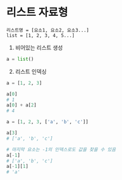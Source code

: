 # 리스트 자료형

```
리스트명 = [요소1, 요소2, 요소3...]
list = [1, 2, 3, 4, 5...]
```

1. 비어있는 리스트 생성
```python
a = list()
```

2. 리스트 인덱싱
```python
a = [1, 2, 3]

a[0] 
# 1
a[0] + a[2]
# 4

a = [1, 2, 3, ['a', 'b', 'c']]

a[3]
# ['a', 'b', 'c']

# 마지막 요소는 -1의 인덱스로도 값을 찾을 수 있음
a[-1]
# ['a', 'b', 'c']
a[-1][1]
# 'a'
```